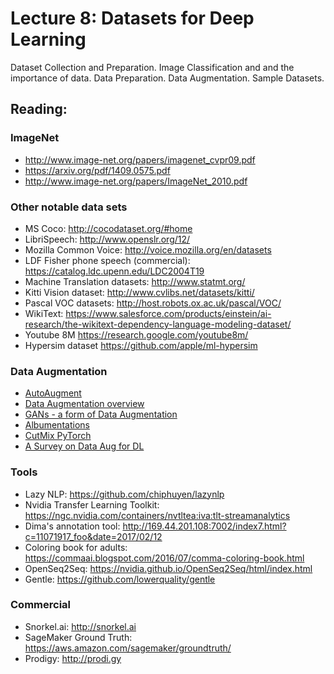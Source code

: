 # Lecture 8: Datasets for Deep Learning

Dataset Collection and Preparation.  Image Classification and and the importance of data.  Data Preparation.  Data Augmentation.  Sample Datasets. 

## Reading:

### ImageNet
* 	http://www.image-net.org/papers/imagenet_cvpr09.pdf
* 	https://arxiv.org/pdf/1409.0575.pdf
*   http://www.image-net.org/papers/ImageNet_2010.pdf

### Other notable data sets
* MS Coco: http://cocodataset.org/#home
* LibriSpeech: http://www.openslr.org/12/
* Mozilla Common Voice: http://voice.mozilla.org/en/datasets
* LDF Fisher phone speech (commercial): https://catalog.ldc.upenn.edu/LDC2004T19
* Machine Translation datasets: http://www.statmt.org/
* Kitti Vision dataset: http://www.cvlibs.net/datasets/kitti/
* Pascal VOC datasets: http://host.robots.ox.ac.uk/pascal/VOC/
* WikiText: https://www.salesforce.com/products/einstein/ai-research/the-wikitext-dependency-language-modeling-dataset/
* Youtube 8M https://research.google.com/youtube8m/
* Hypersim dataset https://github.com/apple/ml-hypersim

### Data Augmentation
*  [AutoAugment](https://ai.googleblog.com/2018/06/improving-deep-learning-performance.html)
*  [Data Augmentation overview](https://arxiv.org/pdf/1708.06020.pdf)
*  [GANs - a form of Data Augmentation](https://medium.com/ai-society/gans-from-scratch-1-a-deep-introduction-with-code-in-pytorch-and-tensorflow-cb03cdcdba0f)
*  [Albumentations](https://github.com/albumentations-team/albumentations)
*  [CutMix PyTorch](https://github.com/clovaai/CutMix-PyTorch)
*  [A Survey on Data Aug for DL](https://link.springer.com/article/10.1186/s40537-019-0197-0)

### Tools
* Lazy NLP: https://github.com/chiphuyen/lazynlp
* Nvidia Transfer Learning Toolkit: https://ngc.nvidia.com/containers/nvtltea:iva:tlt-streamanalytics
* Dima's annotation tool: http://169.44.201.108:7002/index7.html?c=11071917_foo&date=2017/02/12
* Coloring book for adults: https://commaai.blogspot.com/2016/07/comma-coloring-book.html
* OpenSeq2Seq: https://nvidia.github.io/OpenSeq2Seq/html/index.html
* Gentle: https://github.com/lowerquality/gentle

### Commercial
* Snorkel.ai: http://snorkel.ai
* SageMaker Ground Truth: https://aws.amazon.com/sagemaker/groundtruth/
* Prodigy: http://prodi.gy
